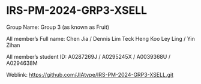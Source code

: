 # IRS-PM-2024-GRP3-XSELL

Group Name:
Group 3 (as known as Fruit)

All member’s Full name:
Chen Jia /
Dennis Lim Teck Heng 
Koo Ley Ling /
Yin Zihan

All member’s student ID:
A0287269J /
A0295245X /
A0039368U /
A0294638M

Weblink:
https://github.com/JIAtype/IRS-PM-2024-GRP3-XSELL.git

